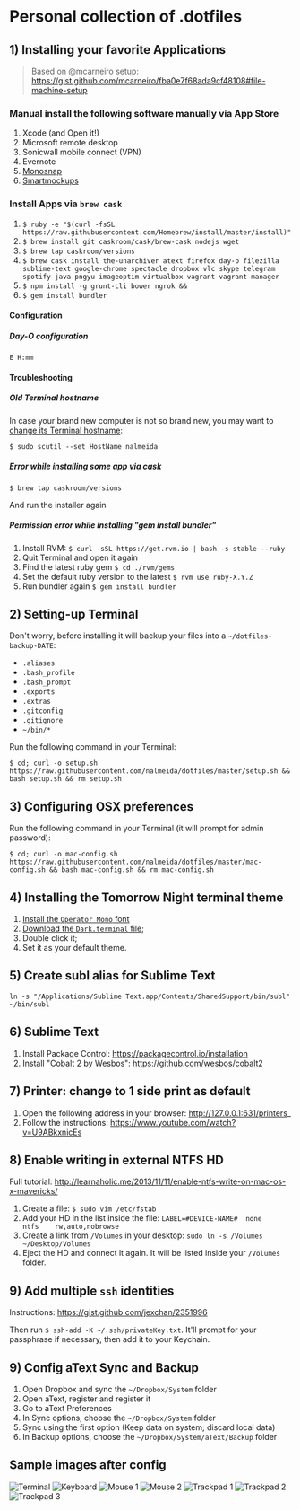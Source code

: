 # Personal collection of .dotfiles

## 1) Installing your favorite Applications

> Based on @mcarneiro setup: https://gist.github.com/mcarneiro/fba0e7f68ada9cf48108#file-machine-setup

### Manual install the following software manually via App Store

1. Xcode (and Open it!)
2. Microsoft remote desktop
3. Sonicwall mobile connect (VPN)
4. Evernote
5. [Monosnap](http://monosnap.com/welcome)
6. [Smartmockups](https://app.smartmockups.com)

### Install Apps via `brew cask`

1. `$ ruby -e "$(curl -fsSL https://raw.githubusercontent.com/Homebrew/install/master/install)"`
2. `$ brew install git caskroom/cask/brew-cask nodejs wget`
3. `$ brew tap caskroom/versions`
4. `$ brew cask install the-unarchiver atext firefox day-o filezilla sublime-text google-chrome spectacle dropbox vlc skype telegram spotify java pngyu imageoptim virtualbox vagrant vagrant-manager`
4. `$ npm install -g grunt-cli bower ngrok &&`
6. `$ gem install bundler`

#### Configuration

##### Day-O configuration
	E H:mm

#### Troubleshooting

##### Old Terminal hostname

In case your brand new computer is not so brand new, you may want to [change its Terminal hostname](https://apple.stackexchange.com/questions/66611/how-to-change-computer-name-so-terminal-displays-it-in-mac-os-x-mountain-lion):

	$ sudo scutil --set HostName nalmeida

##### Error while installing some app via cask
	$ brew tap caskroom/versions
And run the installer again

##### Permission error while installing "gem install bundler"
1. Install RVM: `$ curl -sSL https://get.rvm.io | bash -s stable --ruby`
2. Quit Terminal and open it again
3. Find the latest ruby gem `$ cd ./rvm/gems`
4. Set the default ruby version to the latest `$ rvm use ruby-X.Y.Z`
5. Run bundler again `$ gem install bundler`

## 2) Setting-up Terminal

Don't worry, before installing it will backup your files into a `~/dotfiles-backup-DATE`:
 * `.aliases`
 * `.bash_profile`
 * `.bash_prompt`
 * `.exports`
 * `.extras`
 * `.gitconfig`
 * `.gitignore`
 * `~/bin/*`

Run the following command in your Terminal:

    $ cd; curl -o setup.sh https://raw.githubusercontent.com/nalmeida/dotfiles/master/setup.sh && bash setup.sh && rm setup.sh

## 3) Configuring OSX preferences

Run the following command in your Terminal (it will prompt for admin password):

    $ cd; curl -o mac-config.sh https://raw.githubusercontent.com/nalmeida/dotfiles/master/mac-config.sh && bash mac-config.sh && rm mac-config.sh


## 4) Installing the Tomorrow Night terminal theme

1. [Install the `Operator Mono` font](https://www.dropbox.com/preview/_Trabalho/Sources/Fontes/operator-mono-cufonfonts.zip)
2. [Download the `Dark.terminal` file](https://raw.github.com/nalmeida/dotfiles/master/Dark.terminal);
3. Double click it;
4. Set it as your default theme.

## 5) Create subl alias for Sublime Text

`ln -s "/Applications/Sublime Text.app/Contents/SharedSupport/bin/subl" ~/bin/subl`

## 6) Sublime Text

1. Install Package Control: https://packagecontrol.io/installation
2. Install "Cobalt 2 by Wesbos": https://github.com/wesbos/cobalt2

## 7) Printer: change to 1 side print as default

1. Open the following address in your browser: http://127.0.0.1:631/printers_
2. Follow the instructions: https://www.youtube.com/watch?v=U9ABkxnicEs

## 8) Enable writing in external NTFS HD

Full tutorial: http://learnaholic.me/2013/11/11/enable-ntfs-write-on-mac-os-x-mavericks/

1. Create a file: `$ sudo vim /etc/fstab`
2. Add your HD in the list inside the file: `LABEL=#DEVICE-NAME#  none    ntfs    rw,auto,nobrowse`
3. Create a link from `/Volumes` in your desktop: `sudo ln -s /Volumes ~/Desktop/Volumes`
4. Eject the HD and connect it again. It will be listed inside your `/Volumes` folder.

## 9) Add multiple `ssh` identities

Instructions: https://gist.github.com/jexchan/2351996

Then run `$ ssh-add -K ~/.ssh/privateKey.txt`. It'll prompt for your passphrase if necessary, then add it to your Keychain.

## 9) Config aText Sync and Backup

1. Open Dropbox and sync the `~/Dropbox/System` folder
2. Open aText, register and register it
3. Go to aText Preferences
4. In Sync options, choose the `~/Dropbox/System` folder
5. Sync using the first option (Keep data on system; discard local data)
6. In Backup options, choose the `~/Dropbox/System/aText/Backup` folder


## Sample images after config

![Terminal](https://raw.github.com/nalmeida/dotfiles/master/sample.png)
![Keyboard](https://raw.github.com/nalmeida/dotfiles/master/keyboard.png)
![Mouse 1](https://raw.github.com/nalmeida/dotfiles/master/mouse-1.png)
![Mouse 2](https://raw.github.com/nalmeida/dotfiles/master/mouse-2.png)
![Trackpad 1](https://raw.github.com/nalmeida/dotfiles/master/trackpad-1.png)
![Trackpad 2](https://raw.github.com/nalmeida/dotfiles/master/trackpad-2.png)
![Trackpad 3](https://raw.github.com/nalmeida/dotfiles/master/trackpad-3.png)



